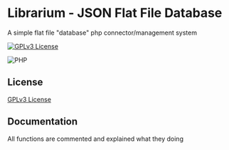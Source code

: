 
# Librarium - JSON Flat File Database
A simple flat file "database" php connector/management system

[![GPLv3 License](https://img.shields.io/badge/License-GPL%20v3-yellow.svg)](https://opensource.org/licenses/)

![PHP](https://img.shields.io/badge/php-7.1.4-green)


## License

[GPLv3 License](https://opensource.org/licenses/)


## Documentation

All functions are commented and explained what they doing

